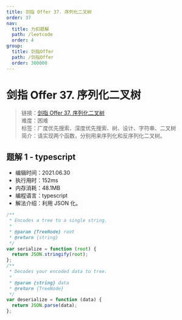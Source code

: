 ```yaml
---
title: 剑指 Offer 37. 序列化二叉树
order: 37
nav:
  title: 力扣题解
  path: /leetcode
  order: 4
group:
  title: 剑指Offer
  path: /剑指Offer
  order: 300000
---
```


# 剑指 Offer 37. 序列化二叉树

> 链接：[剑指 Offer 37. 序列化二叉树](https://leetcode-cn.com/problems/xu-lie-hua-er-cha-shu-lcof/)  
> 难度：困难  
> 标签：广度优先搜索、深度优先搜索、树、设计、字符串、二叉树  
> 简介：请实现两个函数，分别用来序列化和反序列化二叉树。

## 题解 1 - typescript

- 编辑时间：2021.06.30
- 执行用时：152ms
- 内存消耗：48.1MB
- 编程语言：typescript
- 解法介绍：利用 JSON 化。

```typescript
/**
 * Encodes a tree to a single string.
 *
 * @param {TreeNode} root
 * @return {string}
 */
var serialize = function (root) {
  return JSON.stringify(root);
};
/**
 * Decodes your encoded data to tree.
 *
 * @param {string} data
 * @return {TreeNode}
 */
var deserialize = function (data) {
  return JSON.parse(data);
};
```
